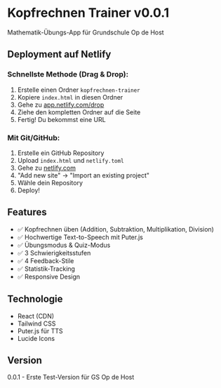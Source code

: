 # Kopfrechnen Trainer v0.0.1

Mathematik-Übungs-App für Grundschule Op de Host

## Deployment auf Netlify

### Schnellste Methode (Drag & Drop):

1. Erstelle einen Ordner `kopfrechnen-trainer`
2. Kopiere `index.html` in diesen Ordner
3. Gehe zu [app.netlify.com/drop](https://app.netlify.com/drop)
4. Ziehe den kompletten Ordner auf die Seite
5. Fertig! Du bekommst eine URL

### Mit Git/GitHub:

1. Erstelle ein GitHub Repository
2. Upload `index.html` und `netlify.toml`
3. Gehe zu [netlify.com](https://netlify.com)
4. "Add new site" → "Import an existing project"
5. Wähle dein Repository
6. Deploy!

## Features

- ✅ Kopfrechnen üben (Addition, Subtraktion, Multiplikation, Division)
- ✅ Hochwertige Text-to-Speech mit Puter.js
- ✅ Übungsmodus & Quiz-Modus
- ✅ 3 Schwierigkeitsstufen
- ✅ 4 Feedback-Stile
- ✅ Statistik-Tracking
- ✅ Responsive Design

## Technologie

- React (CDN)
- Tailwind CSS
- Puter.js für TTS
- Lucide Icons

## Version

0.0.1 - Erste Test-Version für GS Op de Host
